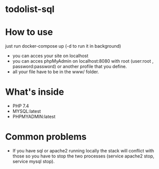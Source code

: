 # todolist-sql

# How to use
just run docker-compose up (-d to run it in background)
- you can acces your site on localhost
- you can acces phpMyAdmin on localhost:8080 with  root (user:root , password:password) or another profile that you define.
- all your file have to be in the www/ folder.

# What's inside
 - PHP 7.4
 - MYSQL:latest
 - PHPMYADMIN:latest
 
 # Common problems
 
 - If you have sql or apache2 running locally the stack will conflict with those so you have to stop the two processes (service apache2 stop, service mysql stop).
